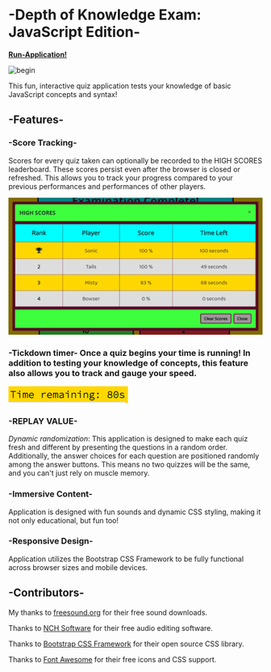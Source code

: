 
# -Depth of Knowledge Exam: JavaScript Edition-

**[Run-Application!](https://jmantis0.github.io/depth-of-knowledge-javascript-edition/)**

![begin](assets/images/gameplay.gif)

This fun, interactive quiz application tests your knowledge of basic JavaScript concepts and syntax!

## -Features-

### -Score Tracking-
Scores for every quiz taken can optionally be recorded to the HIGH SCORES leaderboard.  These scores persist even after the browser is closed or refreshed.  This allows you to track your progress compared to your previous performances and performances of other players.

![Score-Tracking](assets/images/high-scores.PNG)

### -Tickdown timer-  Once a quiz begins your time is running!  In addition to testing your knowledge of concepts, this feature also allows you to track and gauge your speed.

![timer](assets/images/timer.PNG)

### -REPLAY VALUE-
*Dynamic randomization*:  This application is designed to make each quiz fresh and different by presenting the questions in a random order.   Additionally, the answer choices for each question are positioned randomly among the answer buttons.  This means no two quizzes will be the same, and you can't just rely on muscle memory.

### -Immersive Content-
Application is designed with fun sounds and dynamic CSS styling, making it not only educational, but fun too!

### -Responsive Design-
 Application utilizes the Bootstrap CSS Framework to be fully functional across browser sizes and mobile devices.

## -Contributors-
My thanks to [freesound.org](https://freesound.org/) for their free sound downloads.

Thanks to [NCH Software](https://www.nch.com.au/wavepad/index.html?kw=free%20audio%20editor&gclid=CjwKCAjwv4_1BRAhEiwAtMDLssCOnw4cMOqnj9KlL7BQam6e8zr_m4ZUXx3Wel4fqAtpEvZ37K-6PBoCrLkQAvD_BwE) for their free audio editing software.

Thanks to [Bootstrap CSS Framework](https://getbootstrap.com/) for their open source CSS library.

Thanks to [Font Awesome](https://fontawesome.com/) for their free icons and CSS support.

